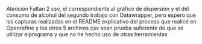 *Atención* Faltan 2 csv, el correspondiente al gráfico de dispersión y el del consumo de alcohol del segundo trabajo con Datawrapper, pero espero que las capturas realizadas en el README explicativo del proceso que realicé en Openrefine y los otros 5 archivos csv sean prueba suficiente de que sé utilizar elprograma y que no he hecho uso de otras herramientas

